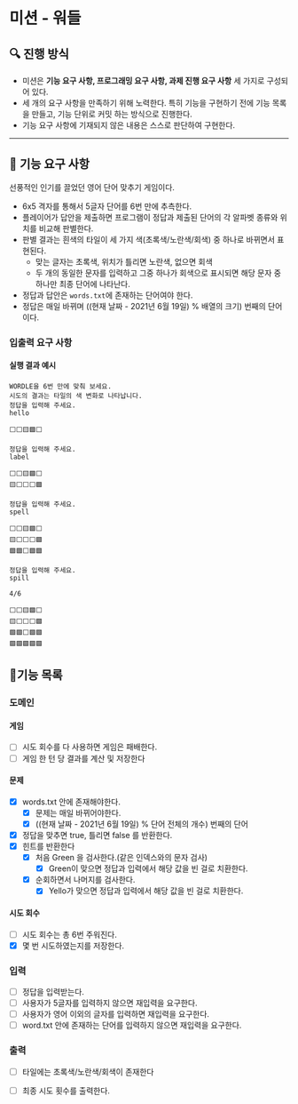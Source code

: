 # 미션 - 워들

## 🔍 진행 방식

- 미션은 **기능 요구 사항, 프로그래밍 요구 사항, 과제 진행 요구 사항** 세 가지로 구성되어 있다.
- 세 개의 요구 사항을 만족하기 위해 노력한다. 특히 기능을 구현하기 전에 기능 목록을 만들고, 기능 단위로 커밋 하는 방식으로 진행한다.
- 기능 요구 사항에 기재되지 않은 내용은 스스로 판단하여 구현한다.

---

## 🚀 기능 요구 사항

선풍적인 인기를 끌었던 영어 단어 맞추기 게임이다.

- 6x5 격자를 통해서 5글자 단어를 6번 만에 추측한다.
- 플레이어가 답안을 제출하면 프로그램이 정답과 제출된 단어의 각 알파벳 종류와 위치를 비교해 판별한다.
- 판별 결과는 흰색의 타일이 세 가지 색(초록색/노란색/회색) 중 하나로 바뀌면서 표현된다.
   - 맞는 글자는 초록색, 위치가 틀리면 노란색, 없으면 회색
   - 두 개의 동일한 문자를 입력하고 그중 하나가 회색으로 표시되면 해당 문자 중 하나만 최종 단어에 나타난다.
- 정답과 답안은 `words.txt`에 존재하는 단어여야 한다.
- 정답은 매일 바뀌며 ((현재 날짜 - 2021년 6월 19일) % 배열의 크기) 번째의 단어이다.

### 입출력 요구 사항

#### 실행 결과 예시

```
WORDLE을 6번 만에 맞춰 보세요.
시도의 결과는 타일의 색 변화로 나타납니다.
정답을 입력해 주세요.
hello

⬜⬜🟨🟩⬜

정답을 입력해 주세요.
label

⬜⬜🟨🟩⬜
🟨⬜⬜⬜🟩

정답을 입력해 주세요.
spell

⬜⬜🟨🟩⬜
🟨⬜⬜⬜🟩
🟩🟩⬜🟩🟩

정답을 입력해 주세요.
spill

4/6

⬜⬜🟨🟩⬜
🟨⬜⬜⬜🟩
🟩🟩⬜🟩🟩
🟩🟩🟩🟩🟩
```
## 📄기능 목록

### 도메인
#### 게임
 - [ ] 시도 회수를 다 사용하면 게임은 패배한다.
 - [ ] 게임 한 턴 당 결과를 계산 및 저장한다

#### 문제
 - [x] words.txt 안에 존재해야한다.
   - [x] 문제는 매일 바뀌어야한다.
   - [x] ((현재 날짜 - 2021년 6월 19일) % 단어 전체의 개수) 번째의 단어
 - [x] 정답을 맞추면 true, 틀리면 false 를 반환한다.
 - [x] 힌트를 반환한다
   - [x] 처음 Green 을 검사한다.(같은 인덱스와의 문자 검사)
     - [x] Green이 맞으면 정답과 입력에서 해당 값을 빈 걸로 치환한다.
   - [x] 순회하면서 나머지를 검사한다.
     - [x] Yello가 맞으면 정답과 입력에서 해당 값을 빈 걸로 치환한다.
   
#### 시도 회수
 - [ ] 시도 회수는 총 6번 주워진다.
 - [x] 몇 번 시도하였는지를 저장한다.

### 입력
 - [ ] 정답을 입력받는다. 
 - [ ] 사용자가 5글자를 입력하지 않으면 재입력을 요구한다.
 - [ ] 사용자가 영어 이외의 글자를 입력하면 재입력을 요구한다.
 - [ ] word.txt 안에 존재하는 단어를 입력하지 않으면 재입력을 요구한다. 

### 출력
 - [ ] 타일에는 초록색/노란색/회색이 존재한다
 - [ ] 최종 시도 횟수를 출력한다.


